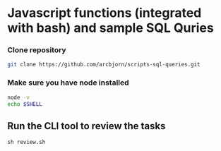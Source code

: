 # Javascript functions (integrated with bash) and sample SQL Quries

### Clone repository

```sh
git clone https://github.com/arcbjorn/scripts-sql-queries.git
```

### Make sure you have node installed

```sh
node -v
echo $SHELL
```

## Run the CLI tool to review the tasks

```
sh review.sh
```

